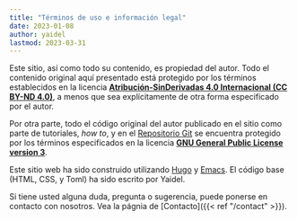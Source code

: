 ```yaml
---
title: "Términos de uso e información legal"
date: 2023-01-08
author: yaidel
lastmod: 2023-03-31
---
```


Este sitio, así como todo su contenido, es propiedad del autor. Todo el contenido original aquí presentado
está protegido por los términos establecidos en la licencia **[Atribución-SinDerivadas 4.0 Internacional (CC
BY-ND 4.0)](https://creativecommons.org/licenses/by-nd/4.0/deed.es)**, a menos que sea explícitamente de otra
forma especificado por el autor.

Por otra parte, todo el código original del autor publicado en el sitio como parte de tutoriales, *how to*, y
en el [Repositorio Git](https://git.poview.org/) se encuentra protegido por los términos especificados en la
licencia **[GNU General Public License version 3](https://www.gnu.org/licenses/gpl-3.0.html)**.

Este sitio web ha sido construido utilizando [Hugo](https://gohugo.io/) y
[Emacs](https://www.gnu.org/software/emacs/). El código base (HTML, CSS, y Toml) ha sido escrito por Yaidel.

Si tiene usted alguna duda, pregunta o sugerencia, puede ponerse en contacto con nosotros. Vea la págnia de
[Contacto]({{< ref "/contact" >}}).
